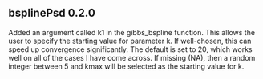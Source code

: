 ## bsplinePsd 0.2.0

Added an argument called k1 in the gibbs_bspline function.  This allows the user to specify the starting value for parameter k.  If well-chosen, this can speed up convergence significantly.  The default is set to 20, which works well on all of the cases I have come across.  If missing (NA), then a random integer between 5 and kmax will be selected as the starting value for k.
